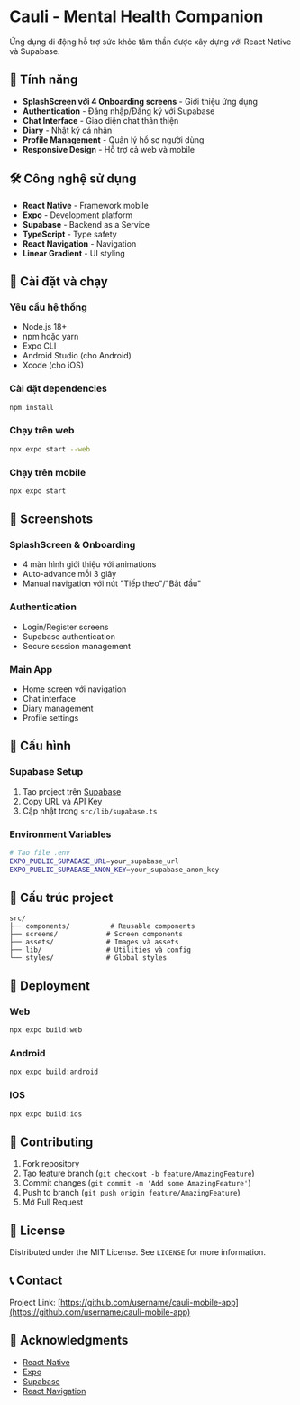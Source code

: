 # Cauli - Mental Health Companion

Ứng dụng di động hỗ trợ sức khỏe tâm thần được xây dựng với React Native và Supabase.

## 🚀 Tính năng

- **SplashScreen với 4 Onboarding screens** - Giới thiệu ứng dụng
- **Authentication** - Đăng nhập/Đăng ký với Supabase
- **Chat Interface** - Giao diện chat thân thiện
- **Diary** - Nhật ký cá nhân
- **Profile Management** - Quản lý hồ sơ người dùng
- **Responsive Design** - Hỗ trợ cả web và mobile

## 🛠️ Công nghệ sử dụng

- **React Native** - Framework mobile
- **Expo** - Development platform
- **Supabase** - Backend as a Service
- **TypeScript** - Type safety
- **React Navigation** - Navigation
- **Linear Gradient** - UI styling

## 📱 Cài đặt và chạy

### Yêu cầu hệ thống
- Node.js 18+
- npm hoặc yarn
- Expo CLI
- Android Studio (cho Android)
- Xcode (cho iOS)

### Cài đặt dependencies
```bash
npm install
```

### Chạy trên web
```bash
npx expo start --web
```

### Chạy trên mobile
```bash
npx expo start
```

## 🎨 Screenshots

### SplashScreen & Onboarding
- 4 màn hình giới thiệu với animations
- Auto-advance mỗi 3 giây
- Manual navigation với nút "Tiếp theo"/"Bắt đầu"

### Authentication
- Login/Register screens
- Supabase authentication
- Secure session management

### Main App
- Home screen với navigation
- Chat interface
- Diary management
- Profile settings

## 🔧 Cấu hình

### Supabase Setup
1. Tạo project trên [Supabase](https://supabase.com)
2. Copy URL và API Key
3. Cập nhật trong `src/lib/supabase.ts`

### Environment Variables
```bash
# Tạo file .env
EXPO_PUBLIC_SUPABASE_URL=your_supabase_url
EXPO_PUBLIC_SUPABASE_ANON_KEY=your_supabase_anon_key
```

## 📁 Cấu trúc project

```
src/
├── components/          # Reusable components
├── screens/            # Screen components
├── assets/             # Images và assets
├── lib/                # Utilities và config
└── styles/             # Global styles
```

## 🚀 Deployment

### Web
```bash
npx expo build:web
```

### Android
```bash
npx expo build:android
```

### iOS
```bash
npx expo build:ios
```

## 🤝 Contributing

1. Fork repository
2. Tạo feature branch (`git checkout -b feature/AmazingFeature`)
3. Commit changes (`git commit -m 'Add some AmazingFeature'`)
4. Push to branch (`git push origin feature/AmazingFeature`)
5. Mở Pull Request

## 📄 License

Distributed under the MIT License. See `LICENSE` for more information.

## 📞 Contact

Project Link: [https://github.com/username/cauli-mobile-app](https://github.com/username/cauli-mobile-app)

## 🙏 Acknowledgments

- [React Native](https://reactnative.dev/)
- [Expo](https://expo.dev/)
- [Supabase](https://supabase.com/)
- [React Navigation](https://reactnavigation.org/)